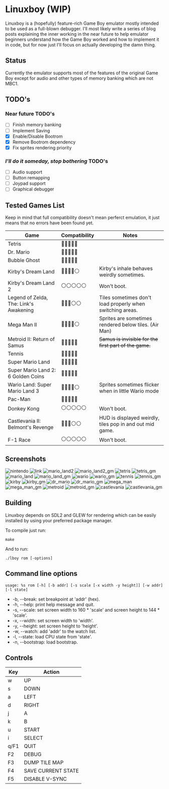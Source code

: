 # Linuxboy (WIP)
Linuxboy is a (hopefully) feature-rich Game Boy emulator mostly intended to be used as a full-blown debugger. I'll most likely write a series of blog posts explaining the inner working in the near future to help emulator beginners understand how the Game Boy worked and how to implement it in code, but for now just I'll focus on actually developing the damn thing.

## Status
Currently the emulator supports most of the features of the original Game Boy except for audio and other types of memory banking which are not MBC1.

## TODO's
### Near future TODO's
- [ ] Finish memory banking
- [ ] Implement Saving
- [x] Enable/Disable Bootrom
- [x] Remove Bootrom dependency
- [x] Fix sprites rendering priority

### *I'll do it someday, stop bothering* TODO's
- [ ] Audio support
- [ ] Button remapping
- [ ] Joypad support
- [ ] Graphical debugger

## Tested Games List
Keep in mind that full compatibility doesn't mean perferct emulation, it just means that no errors have been found yet.


| Game | Compatibility | Notes |
| --- | --- | --- |
| Tetris                                     | 🔵🔵🔵🔵🔵 |    |
| Dr. Mario                                  | 🔵🔵🔵🔵🔵 |    |
| Bubble Ghost                               | 🔵🔵🔵🔵🔵 |    |
| Kirby's Dream Land                         | 🔵🔵🔵🔵⚪️ |   Kirby's inhale behaves weirdly sometimes. |
| Kirby's Dream Land 2                       | ⚪️⚪️⚪️⚪️⚪️ |   Won't boot. |
| Legend of Zelda, The: Link's Awakening     | 🔵🔵🔵⚪️⚪️ |   Tiles sometimes don't load properly when switching areas. |
| Mega Man II                                | 🔵🔵🔵🔵⚪️ |   Sprites are sometimes rendered below tiles. (Air Man) |
| Metroid II: Return of Samus                | 🔵🔵🔵🔵️🔵|   ~~Samus is invisible for the first part of the game.~~ |
| Tennis                                     | 🔵🔵🔵🔵🔵 |    |
| Super Mario Land                           | 🔵🔵🔵🔵🔵 |    |
| Super Mario Land 2: 6 Golden Coins         | 🔵🔵🔵🔵🔵 |    |
| Wario Land: Super Mario Land 3             | 🔵🔵🔵🔵⚪️ |   Sprites sometimes flicker when in little Wario mode |
| Pac-Man                                    | 🔵🔵🔵🔵🔵 |    |
| Donkey Kong                                | ⚪️⚪️⚪️⚪️⚪️ |   Won't boot. |
| Castlevania II: Belmont's Revenge          | 🔵🔵🔵⚪️⚪️ |   HUD is displayed weirdly, tiles pop in and out mid game. |
| F-1 Race                                   | ⚪️⚪️⚪️⚪️⚪️ |   Won't boot. |

## Screenshots
![nintendo](img/nintendo.png)
![link](img/link.png)
![mario_land2](img/mario_land_2.png)
![mario_land2_gm](img/mario_land_2_gm.png)
![tetris](img/tetris.png)
![tetris_gm](img/tetris_gm.png)
![mario_land](img/mario_land.png)
![mario_land_gm](img/mario_land_gm.png)
![wario](img/wario.png)
![wario_gm](img/wario_gm.png)
![tennis](img/tennis.png)
![tennis_gm](img/tennis_gm.png)
![kirby](img/kirby.png)
![kirby_gm](img/kirby_gm.png)
![dr_mario](img/dr_mario.png)
![dr_mario_gm](img/dr_mario_gm.png)
![mega_man](img/mega_man.png)
![mega_man_gm](img/mega_man_gm.png)
![metroid](img/metroid.png)
![metroid_gm](img/metroid_gm.png)
![castlevania](img/castlevania.png)
![castlevania_gm](img/castlevania_gm.png)

## Building
Linuxboy depends on SDL2 and GLEW for rendering which can be easily installed by using your preferred package manager.

To compile just run:
```
make
```
And to run:
```
./lboy rom [-options]
```

## Command line options
```
usage: %s rom [-h] [-b addr] [-s scale [-x width -y height]] [-w addr] [-l state]
```

- -b, --break:     set breakpoint at 'addr' (hex).
- -h, --help:      print help message and quit.
- -s, --scale:     set screen width to 160 * 'scale' and screen height to 144 * 'scale'.
- -x, --width:     set screen width to 'width'.
- -y, --height:    set screen height to 'height'.
- -w, --watch:     add 'addr' to the watch list.
- -l, --state:     load CPU state from 'state'.
- -n, --bootstrap: load bootstrap.

## Controls
| Key | Action |
| --- | --- |
| w   | UP |
| s   | DOWN |
| a   | LEFT |
| d   | RIGHT |
| j   | A |
| k   | B |
| u   | START |
| i   | SELECT |
| q/F1 | QUIT |
| F2  | DEBUG |
| F3  | DUMP TILE MAP |
| F4  | SAVE CURRENT STATE |
| F5  | DISABLE V-SYNC |

